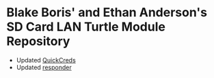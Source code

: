 Blake Boris' and Ethan Anderson's SD Card LAN Turtle Module Repository
==================
* Updated [QuickCreds](https://raw.githubusercontent.com/PlGGS/lanturtle-modules/gh-pages/modules/QuickCreds)
* Updated [responder](https://raw.githubusercontent.com/PlGGS/lanturtle-modules/gh-pages/modules/responder)

